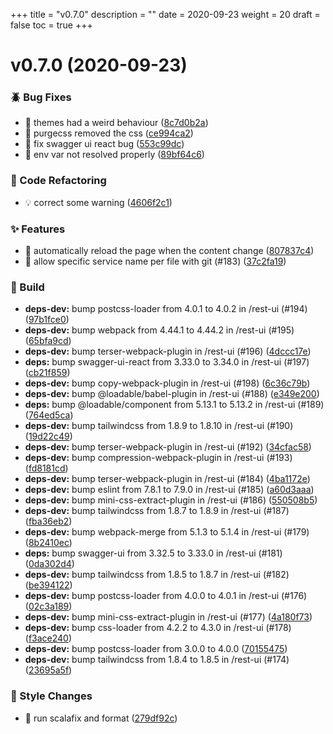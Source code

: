 +++
title = "v0.7.0"
description = ""
date = 2020-09-23
weight = 20
draft = false
toc = true
+++

# v0.7.0 (2020-09-23)

### :beetle: Bug Fixes

* 🐛 themes had a weird behaviour ([8c7d0b2a](https://github.com/UnisonUI/UnisonUI/commit/8c7d0b2ad5ab344f40ed7e7deb26584015e9e7b7))
* 🐛 purgecss removed the css ([ce994ca2](https://github.com/UnisonUI/UnisonUI/commit/ce994ca2470213c8f7e5d5a06086209aa9175c46))
* 🐛 fix swagger ui react bug ([553c99dc](https://github.com/UnisonUI/UnisonUI/commit/553c99dcb0c26dea78e9e78b075a9c6b8ee6acc3))
* 🐛 env var not resolved properly ([89bf64c6](https://github.com/UnisonUI/UnisonUI/commit/89bf64c69b37f7dda2d0704be5a13ddcb6dcf369))

### :ghost: Code Refactoring

* 💡 correct some warning ([4606f2c1](https://github.com/UnisonUI/UnisonUI/commit/4606f2c173f82d411dfe3bedbaefb8201ac994f4))

### :sparkles: Features

* 🎸 automatically reload the page when the content change ([807837c4](https://github.com/UnisonUI/UnisonUI/commit/807837c4e7bee5edeafa0463c1c17cb6572d91c6))
* 🎸 allow specific service name per file with git (#183) ([37c2fa19](https://github.com/UnisonUI/UnisonUI/commit/37c2fa191a22bb03ea660a72a33a1cf0ef695e63))

### :wrench: Build

* **deps-dev:** bump postcss-loader from 4.0.1 to 4.0.2 in /rest-ui (#194) ([97b1fce0](https://github.com/UnisonUI/UnisonUI/commit/97b1fce03bee646375583711cef65c2a5ce84fae))
* **deps-dev:** bump webpack from 4.44.1 to 4.44.2 in /rest-ui (#195) ([65bfa9cd](https://github.com/UnisonUI/UnisonUI/commit/65bfa9cd0a09b415f166146d0f3af138639a0d7f))
* **deps-dev:** bump terser-webpack-plugin in /rest-ui (#196) ([4dccc17e](https://github.com/UnisonUI/UnisonUI/commit/4dccc17e989a883425013b79591ad2648219f185))
* **deps:** bump swagger-ui-react from 3.33.0 to 3.34.0 in /rest-ui (#197) ([cb21f859](https://github.com/UnisonUI/UnisonUI/commit/cb21f8599356bcb5fdcf6d2fc2a6e14c5b557fbc))
* **deps-dev:** bump copy-webpack-plugin in /rest-ui (#198) ([6c36c79b](https://github.com/UnisonUI/UnisonUI/commit/6c36c79bc6b832210b3934443969360ae3b60766))
* **deps-dev:** bump @loadable/babel-plugin in /rest-ui (#188) ([e349e200](https://github.com/UnisonUI/UnisonUI/commit/e349e2000bc98967775fc7bd5a1af0b895fca318))
* **deps:** bump @loadable/component from 5.13.1 to 5.13.2 in /rest-ui (#189) ([764ed5ca](https://github.com/UnisonUI/UnisonUI/commit/764ed5ca4da4c83c89f83bc0b84907e9f1864199))
* **deps-dev:** bump tailwindcss from 1.8.9 to 1.8.10 in /rest-ui (#190) ([19d22c49](https://github.com/UnisonUI/UnisonUI/commit/19d22c491edfefc96c739d4292731893199aa861))
* **deps-dev:** bump terser-webpack-plugin in /rest-ui (#192) ([34cfac58](https://github.com/UnisonUI/UnisonUI/commit/34cfac58a0fc381b4ee44ca35e7217a193bc253a))
* **deps-dev:** bump compression-webpack-plugin in /rest-ui (#193) ([fd8181cd](https://github.com/UnisonUI/UnisonUI/commit/fd8181cdce801ad52e725a1fb91f0c9af645be0b))
* **deps-dev:** bump terser-webpack-plugin in /rest-ui (#184) ([4ba1172e](https://github.com/UnisonUI/UnisonUI/commit/4ba1172eba093149dc3de3150b95795c93c1c379))
* **deps-dev:** bump eslint from 7.8.1 to 7.9.0 in /rest-ui (#185) ([a60d3aaa](https://github.com/UnisonUI/UnisonUI/commit/a60d3aaa03da3ca8932de5dcc7cb4fb42f2ade24))
* **deps-dev:** bump mini-css-extract-plugin in /rest-ui (#186) ([550508b5](https://github.com/UnisonUI/UnisonUI/commit/550508b5ac38951fba06cc256d02d8cf7add50c9))
* **deps-dev:** bump tailwindcss from 1.8.7 to 1.8.9 in /rest-ui (#187) ([fba36eb2](https://github.com/UnisonUI/UnisonUI/commit/fba36eb27b29909b4889391491e47736b2a12883))
* **deps-dev:** bump webpack-merge from 5.1.3 to 5.1.4 in /rest-ui (#179) ([8b2410ec](https://github.com/UnisonUI/UnisonUI/commit/8b2410ecc7757d2c34fe93e674bc51e37e33eba9))
* **deps:** bump swagger-ui from 3.32.5 to 3.33.0 in /rest-ui (#181) ([0da302d4](https://github.com/UnisonUI/UnisonUI/commit/0da302d42895746621189020d68d792740ebd409))
* **deps-dev:** bump tailwindcss from 1.8.5 to 1.8.7 in /rest-ui (#182) ([be394122](https://github.com/UnisonUI/UnisonUI/commit/be3941220bd6adea869e1ce30aef27ff68c20e15))
* **deps-dev:** bump postcss-loader from 4.0.0 to 4.0.1 in /rest-ui (#176) ([02c3a189](https://github.com/UnisonUI/UnisonUI/commit/02c3a189edb027a7dc90d7ea5d33107d0927f4e5))
* **deps-dev:** bump mini-css-extract-plugin in /rest-ui (#177) ([4a180f73](https://github.com/UnisonUI/UnisonUI/commit/4a180f7373d73de5c2954343c1e0bf5f04327421))
* **deps-dev:** bump css-loader from 4.2.2 to 4.3.0 in /rest-ui (#178) ([f3ace240](https://github.com/UnisonUI/UnisonUI/commit/f3ace24087e9f91aed4d5b0d03fe9bf9a3bb2d5b))
* **deps-dev:** bump postcss-loader from 3.0.0 to 4.0.0 ([70155475](https://github.com/UnisonUI/UnisonUI/commit/70155475f68bb46a2fe37c724f4347ab01f6788e))
* **deps-dev:** bump tailwindcss from 1.8.4 to 1.8.5 in /rest-ui (#174) ([23695a5f](https://github.com/UnisonUI/UnisonUI/commit/23695a5f6ea83d553324daf453bb270b9c4292a5))

### :art: Style Changes

* 💄 run scalafix and format ([279df92c](https://github.com/UnisonUI/UnisonUI/commit/279df92c0cd0cc7c0c48bb46ef384787be058746))


